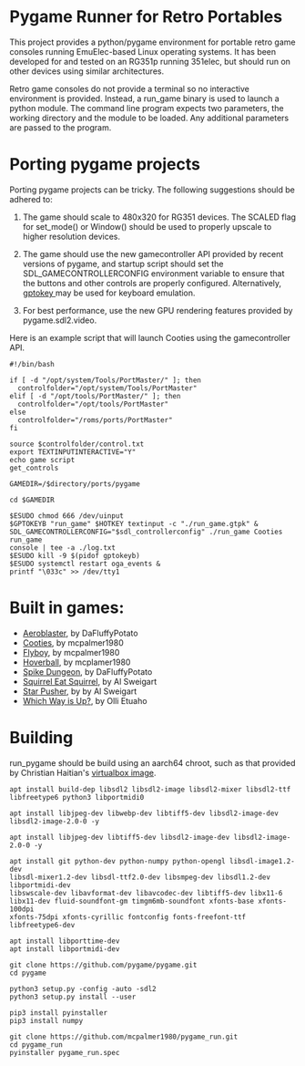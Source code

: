 # Pygame Runner for Retro Portables

This project provides a python/pygame environment for portable retro game 
consoles running EmuElec-based Linux operating systems. It has been developed 
for and tested on an RG351p running 351elec, but should run on other devices 
using similar architectures.

Retro game consoles do not provide a terminal so no interactive environment is 
provided. Instead, a run_game binary is used to launch a python module. The 
command line program expects two parameters, the working directory and the 
module to be loaded. Any additional parameters are passed to the program.

# Porting pygame projects

Porting pygame projects can be tricky. The following suggestions should be 
adhered to:

1. The game should scale to 480x320 for RG351 devices. The SCALED flag 
for set_mode() or Window() should be used to properly upscale to higher 
resolution devices.

2. The game should use the new gamecontroller API provided by recent versions 
of pygame, and startup script should set the SDL_GAMECONTROLLERCONFIG 
environment variable to ensure that the buttons and other controls are properly 
configured. Alternatively, [gptokey 
](https://github.com/EmuELEC/gptokeyb/blob/main/README.md) may be used for 
keyboard emulation.

3. For best performance, use the new GPU rendering features provided by 
pygame.sdl2.video.

Here is an example script that will launch Cooties using the gamecontroller API.

```
#!/bin/bash

if [ -d "/opt/system/Tools/PortMaster/" ]; then
  controlfolder="/opt/system/Tools/PortMaster"
elif [ -d "/opt/tools/PortMaster/" ]; then
  controlfolder="/opt/tools/PortMaster"
else
  controlfolder="/roms/ports/PortMaster"
fi

source $controlfolder/control.txt
export TEXTINPUTINTERACTIVE="Y"
echo game script
get_controls

GAMEDIR=/$directory/ports/pygame

cd $GAMEDIR

$ESUDO chmod 666 /dev/uinput
$GPTOKEYB "run_game" $HOTKEY textinput -c "./run_game.gtpk" &
SDL_GAMECONTROLLERCONFIG="$sdl_controllerconfig" ./run_game Cooties run_game 
console | tee -a ./log.txt
$ESUDO kill -9 $(pidof gptokeyb)
$ESUDO systemctl restart oga_events &
printf "\033c" >> /dev/tty1
```

# Built in games:
- [Aeroblaster](https://dafluffypotato.itch.io/aeroblaster), by DaFluffyPotato
- [Cooties](https://mcpalmer1980.itch.io/cooties), by mcpalmer1980 
- [Flyboy](https://mcpalmer1980.itch.io/flyboy), by mcpalmer1980
- [Hoverball](https://github.com/mcpalmer1980/pygame-hoverball), by 
mcplamer1980
- [Spike Dungeon](
https://dafluffypotato.itch.io/spike-dungeon), by DaFluffyPotato
- [Squirrel Eat Squirrel](http://inventwithpython.com/pygame/), by Al Sweigart
- [Star Pusher](http://inventwithpython.com/pygame/), by by Al Sweigart
- [Which Way is Up?](https://www.pygame.org/project/410), by Olli Etuaho

# Building
run_pygame should be build using an aarch64 chroot, such as that provided by 
Christian Haitian's [virtualbox 
image](https://drive.google.com/file/d/1_6SLtNurqeUafKrbBM2Ba0fTWyZkGAGi/view).

```
apt install build-dep libsdl2 libsdl2-image libsdl2-mixer libsdl2-ttf 
libfreetype6 python3 libportmidi0

apt install libjpeg-dev libwebp-dev libtiff5-dev libsdl2-image-dev 
libsdl2-image-2.0-0 -y

apt install libjpeg-dev libtiff5-dev libsdl2-image-dev libsdl2-image-2.0-0 -y

apt install git python-dev python-numpy python-opengl libsdl-image1.2-dev 
libsdl-mixer1.2-dev libsdl-ttf2.0-dev libsmpeg-dev libsdl1.2-dev 
libportmidi-dev 
libswscale-dev libavformat-dev libavcodec-dev libtiff5-dev libx11-6 
libx11-dev fluid-soundfont-gm timgm6mb-soundfont xfonts-base xfonts-100dpi 
xfonts-75dpi xfonts-cyrillic fontconfig fonts-freefont-ttf libfreetype6-dev

apt install libporttime-dev
apt install libportmidi-dev

git clone https://github.com/pygame/pygame.git
cd pygame

python3 setup.py -config -auto -sdl2
python3 setup.py install --user

pip3 install pyinstaller
pip3 install numpy

git clone https://github.com/mcpalmer1980/pygame_run.git
cd pygame_run
pyinstaller pygame_run.spec
```

